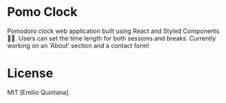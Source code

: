 # Pomo Clock

Pomodoro clock web application built using React and Styled Components 💅🏽. Users can set the time length for both sessions and breaks. Currently working on an 'About' section and a contact form! 

# License 

MIT [Emilio Quintana]

